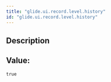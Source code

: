 ```yaml
---
title: "glide.ui.record.level.history"
id: "glide.ui.record.level.history"
---
```

## Description



## Value: 
```
true
```